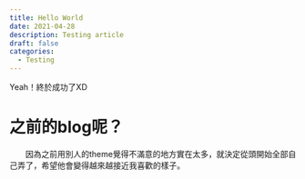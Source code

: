 ```yaml
---
title: Hello World
date: 2021-04-28
description: Testing article
draft: false
categories:
  - Testing
---
```


Yeah！終於成功了XD

# 之前的blog呢？

&emsp;&emsp;因為之前用別人的theme覺得不滿意的地方實在太多，就決定從頭開始全部自己弄了，希望他會變得越來越接近我喜歡的樣子。